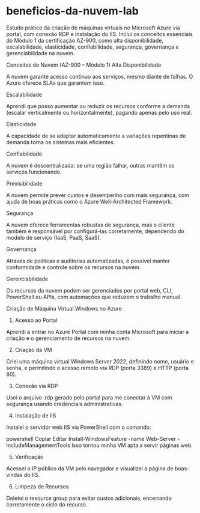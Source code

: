 # beneficios-da-nuvem-lab
Estudo prático da criação de máquinas virtuais no Microsoft Azure via portal, com conexão RDP e instalação do IIS. Inclui os conceitos essenciais do Módulo 1 da certificação AZ-900, como alta disponibilidade, escalabilidade, elasticidade, confiabilidade, segurança, governança e gerenciabilidade na nuvem.

 Conceitos de Nuvem (AZ-900 – Módulo 1)
Alta Disponibilidade

A nuvem garante acesso contínuo aos serviços, mesmo diante de falhas. O Azure oferece SLAs que garantem isso.

Escalabilidade

Aprendi que posso aumentar ou reduzir os recursos conforme a demanda (escalar verticalmente ou horizontalmente), pagando apenas pelo uso real.

Elasticidade

A capacidade de se adaptar automaticamente a variações repentinas de demanda torna os sistemas mais eficientes.

Confiabilidade

A nuvem é descentralizada: se uma região falhar, outras mantêm os serviços funcionando.

Previsibilidade

A nuvem permite prever custos e desempenho com mais segurança, com ajuda de boas práticas como o Azure Well-Architected Framework.

Segurança

A nuvem oferece ferramentas robustas de segurança, mas o cliente também é responsável por configurá-las corretamente, dependendo do modelo de serviço (IaaS, PaaS, SaaS).

Governança

Através de políticas e auditorias automatizadas, é possível manter conformidade e controle sobre os recursos na nuvem.

Gerenciabilidade

Os recursos da nuvem podem ser gerenciados por portal web, CLI, PowerShell ou APIs, com automações que reduzem o trabalho manual.

Criação de Máquina Virtual Windows no Azure

1. Acesso ao Portal

Aprendi a entrar no Azure Portal com minha conta Microsoft para iniciar a criação e o gerenciamento de recursos na nuvem.

2. Criação da VM

Criei uma máquina virtual Windows Server 2022, definindo nome, usuário e senha, e permitindo o acesso remoto via RDP (porta 3389) e HTTP (porta 80).

3. Conexão via RDP

Usei o arquivo .rdp gerado pelo portal para me conectar à VM com segurança usando credenciais administrativas.

4. Instalação de IIS

Instalei o servidor web IIS via PowerShell com o comando:

powershell
Copiar
Editar
Install-WindowsFeature -name Web-Server -IncludeManagementTools
Isso tornou minha VM apta a servir páginas web.

5. Verificação

Acessei o IP público da VM pelo navegador e visualizei a página de boas-vindas do IIS.

6. Limpeza de Recursos

Deletei o resource group para evitar custos adicionais, encerrando corretamente o ciclo do recurso.
